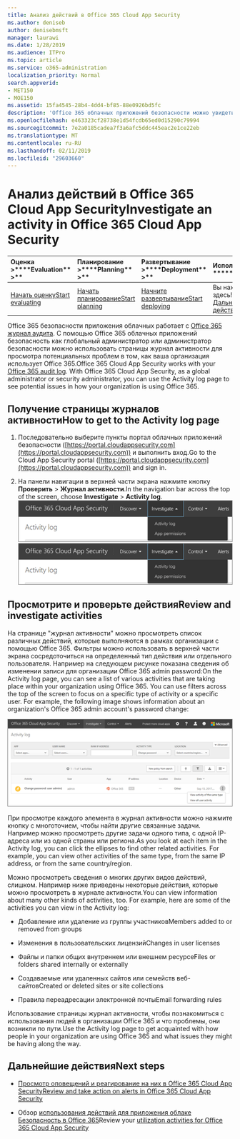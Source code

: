 ```yaml
---
title: Анализ действий в Office 365 Cloud App Security
ms.author: deniseb
author: denisebmsft
manager: laurawi
ms.date: 1/28/2019
ms.audience: ITPro
ms.topic: article
ms.service: o365-administration
localization_priority: Normal
search.appverid:
- MET150
- MOE150
ms.assetid: 15fa4545-28b4-4dd4-bf85-88e0926bd5fc
description: 'Office 365 облачных приложений безопасности можно увидеть, что происходит в вашей среде Office 365, поиск и исследование мероприятий и учетных записей. '
ms.openlocfilehash: e463323cf28738e1d54fcdb65ed0d15290c79994
ms.sourcegitcommit: 7e2a0185cadea7f3a6afc5ddc445eac2e1ce22eb
ms.translationtype: MT
ms.contentlocale: ru-RU
ms.lasthandoff: 02/11/2019
ms.locfileid: "29603660"
---
```

# <a name="investigate-an-activity-in-office-365-cloud-app-security"></a><span data-ttu-id="82378-103">Анализ действий в Office 365 Cloud App Security</span><span class="sxs-lookup"><span data-stu-id="82378-103">Investigate an activity in Office 365 Cloud App Security</span></span>
  
|<span data-ttu-id="82378-104">Оценка **\>**</span><span class="sxs-lookup"><span data-stu-id="82378-104">\*\*\*\*Evaluation\*\* \>\*\*</span></span>|<span data-ttu-id="82378-105">Планирование **\>**</span><span class="sxs-lookup"><span data-stu-id="82378-105">\*\*\*\*Planning\*\* \>\*\*</span></span>|<span data-ttu-id="82378-106">Развертывание **\>**</span><span class="sxs-lookup"><span data-stu-id="82378-106">\*\*\*\*Deployment\*\* \>\*\*</span></span>|<span data-ttu-id="82378-107">Использование \*\*\*</span><span class="sxs-lookup"><span data-stu-id="82378-107">\*\*\*\*Utilization\*\*\*\*</span></span>|
|:-----|:-----|:-----|:-----|
|[<span data-ttu-id="82378-108">Начать оценку</span><span class="sxs-lookup"><span data-stu-id="82378-108">Start evaluating</span></span>](office-365-cas-overview.md) <br/> |[<span data-ttu-id="82378-109">Начать планирование</span><span class="sxs-lookup"><span data-stu-id="82378-109">Start planning</span></span>](get-ready-for-office-365-cas.md) <br/> |[<span data-ttu-id="82378-110">Начните развертывание</span><span class="sxs-lookup"><span data-stu-id="82378-110">Start deploying</span></span>](turn-on-office-365-cas.md) <br/> |<span data-ttu-id="82378-111">Вы находитесь здесь!</span><span class="sxs-lookup"><span data-stu-id="82378-111">You are here!</span></span>  <br/> [<span data-ttu-id="82378-112">Дальнейшие действия</span><span class="sxs-lookup"><span data-stu-id="82378-112">Next steps</span></span>](#next-steps) <br/> |
   
<span data-ttu-id="82378-p101">Office 365 безопасности приложения облачных работает с [Office 365 журнал аудита](detailed-properties-in-the-office-365-audit-log.md). С помощью Office 365 облачных приложений безопасность как глобальный администратор или администратор безопасности можно использовать страницы журнал активности для просмотра потенциальных проблем в том, как ваша организация использует Office 365.</span><span class="sxs-lookup"><span data-stu-id="82378-p101">Office 365 Cloud App Security works with your [Office 365 audit log](detailed-properties-in-the-office-365-audit-log.md). With Office 365 Cloud App Security, as a global administrator or security administrator, you can use the Activity log page to see potential issues in how your organization is using Office 365.</span></span>
  
## <a name="how-to-get-to-the-activity-log-page"></a><span data-ttu-id="82378-115">Получение страницы журналов активности</span><span class="sxs-lookup"><span data-stu-id="82378-115">How to get to the Activity log page</span></span>

1. <span data-ttu-id="82378-116">Последовательно выберите пункты портал облачных приложений безопасности ([https://portal.cloudappsecurity.com](https://portal.cloudappsecurity.com)) и выполнить вход.</span><span class="sxs-lookup"><span data-stu-id="82378-116">Go to the Cloud App Security portal ([https://portal.cloudappsecurity.com](https://portal.cloudappsecurity.com)) and sign in.</span></span>
  
2. <span data-ttu-id="82378-117">На панели навигации в верхней части экрана нажмите кнопку **Проверить** \> **Журнал активности**.</span><span class="sxs-lookup"><span data-stu-id="82378-117">In the navigation bar across the top of the screen, choose **Investigate** \> **Activity log**.</span></span><br/><span data-ttu-id="82378-118">![На портале O365 сервера клиентского доступа нажмите кнопку Проверить.](media/8c7b87c9-71a6-4952-adb2-185e941ffe9a.png)</span><span class="sxs-lookup"><span data-stu-id="82378-118">![In the O365 CAS portal, choose Investigate.](media/8c7b87c9-71a6-4952-adb2-185e941ffe9a.png)</span></span>
  
## <a name="review-and-investigate-activities"></a><span data-ttu-id="82378-119">Просмотрите и проверьте действия</span><span class="sxs-lookup"><span data-stu-id="82378-119">Review and investigate activities</span></span>

<span data-ttu-id="82378-p102">На странице "журнал активности" можно просмотреть список различных действий, которые выполняются в рамках организации с помощью Office 365. Фильтры можно использовать в верхней части экрана сосредоточиться на определенный тип действия или отдельного пользователя. Например на следующем рисунке показана сведения об изменении записи для организации Office 365 admin password:</span><span class="sxs-lookup"><span data-stu-id="82378-p102">On the Activity log page, you can see a list of various activities that are taking place within your organization using Office 365. You can use filters across the top of the screen to focus on a specific type of activity or a specific user. For example, the following image shows information about an organization's Office 365 admin account's password change:</span></span>
  
![В облаке приложения Office 365 Безопасность выберите проверить \> журнал активности.](media/5d54600c-59cd-4f33-b4f0-29b75c37baae.png)
  
<span data-ttu-id="82378-p103">При просмотре каждого элемента в журнал активности можно нажмите кнопку с многоточием, чтобы найти другие связанные задачи. Например можно просмотреть другие задачи одного типа, с одной IP-адреса или из одной страны или региона.</span><span class="sxs-lookup"><span data-stu-id="82378-p103">As you look at each item in the Activity log, you can click the ellipses to find other related activities. For example, you can view other activities of the same type, from the same IP address, or from the same country/region.</span></span>
  
<span data-ttu-id="82378-p104">Можно просмотреть сведения о многих других видов действий, слишком. Например ниже приведены некоторые действия, которые можно просмотреть в журнале активности.</span><span class="sxs-lookup"><span data-stu-id="82378-p104">You can view information about many other kinds of activities, too. For example, here are some of the activities you can view in the Activity log:</span></span>
  
- <span data-ttu-id="82378-128">Добавление или удаление из группы участников</span><span class="sxs-lookup"><span data-stu-id="82378-128">Members added to or removed from groups</span></span>
    
- <span data-ttu-id="82378-129">Изменения в пользовательских лицензий</span><span class="sxs-lookup"><span data-stu-id="82378-129">Changes in user licenses</span></span>
    
- <span data-ttu-id="82378-130">Файлы и папки общих внутреннем или внешнем ресурсе</span><span class="sxs-lookup"><span data-stu-id="82378-130">Files or folders shared internally or externally</span></span>
    
- <span data-ttu-id="82378-131">Создаваемые или удаленных сайтов или семейств веб-сайтов</span><span class="sxs-lookup"><span data-stu-id="82378-131">Created or deleted sites or site collections</span></span>
    
- <span data-ttu-id="82378-132">Правила переадресации электронной почты</span><span class="sxs-lookup"><span data-stu-id="82378-132">Email forwarding rules</span></span>
    
<span data-ttu-id="82378-133">Использование страницы журнал активности, чтобы познакомиться с использования людей в организации Office 365 и что проблемы, они возникли по пути.</span><span class="sxs-lookup"><span data-stu-id="82378-133">Use the Activity log page to get acquainted with how people in your organization are using Office 365 and what issues they might be having along the way.</span></span>
  
## <a name="next-steps"></a><span data-ttu-id="82378-134">Дальнейшие действия</span><span class="sxs-lookup"><span data-stu-id="82378-134">Next steps</span></span>

- [<span data-ttu-id="82378-135">Просмотр оповещений и реагирование на них в Office 365 Cloud App Security</span><span class="sxs-lookup"><span data-stu-id="82378-135">Review and take action on alerts in Office 365 Cloud App Security</span></span>](review-office-365-cas-alerts.md)
    
- <span data-ttu-id="82378-136">Обзор [использования действий для приложения облаке Безопасность в Office 365](utilization-activities-for-ocas.md)</span><span class="sxs-lookup"><span data-stu-id="82378-136">Review your [utilization activities for Office 365 Cloud App Security](utilization-activities-for-ocas.md)</span></span>
    

